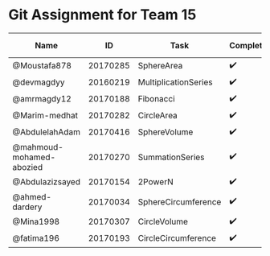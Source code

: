 # Git Assignment for Team 15

| Name        | ID           | Task  | Completed? | Bonus Design? |
| ----------- | ------------ | ----- | ---------- | ------------- |
| @Moustafa878 | 20170285 | SphereArea | :heavy_check_mark: | :x: |
| @devmagdyy | 20160219 | MultiplicationSeries | :heavy_check_mark: | :heavy_check_mark: |
| @amrmagdy12 | 20170188 | Fibonacci | :heavy_check_mark: | :heavy_check_mark: |
| @Marim-medhat | 20170282 | CircleArea | :heavy_check_mark: | :heavy_check_mark: |
| @AbdulelahAdam | 20170416 | SphereVolume | :heavy_check_mark: | :heavy_check_mark: |
| @mahmoud-mohamed-abozied | 20170270 | SummationSeries | :heavy_check_mark: | :heavy_check_mark: |
| @Abdulazizsayed | 20170154 | 2PowerN | :heavy_check_mark: | :x: |
| @ahmed-dardery | 20170034 | SphereCircumference | :heavy_check_mark: | :heavy_check_mark: |
| @Mina1998 | 20170307 | CircleVolume | :heavy_check_mark: | :heavy_check_mark: |
| @fatima196 | 20170193 | CircleCircumference | :heavy_check_mark: | :heavy_check_mark: |
